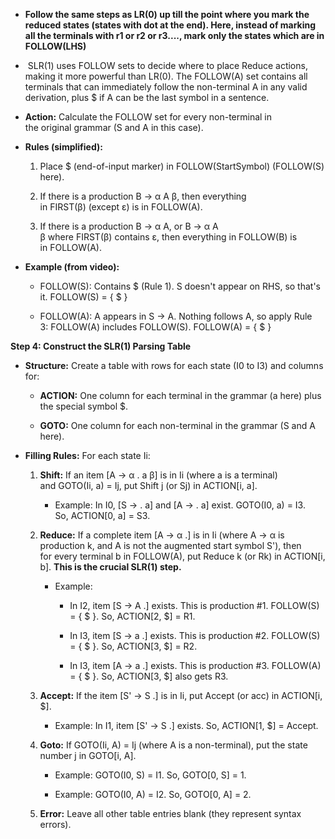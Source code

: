 - **Follow the same steps as LR(0) up till the point where you mark the reduced states (states with dot at the end). Here, instead of marking all the terminals with r1 or r2 or r3...., mark only the states which are in FOLLOW(LHS)**

-  SLR(1) uses FOLLOW sets to decide where to place Reduce actions, making it more powerful than LR(0). The FOLLOW(A) set contains all terminals that can immediately follow the non-terminal A in any valid derivation, plus $ if A can be the last symbol in a sentence.
    
- **Action:** Calculate the FOLLOW set for every non-terminal in the original grammar (S and A in this case).
    
- **Rules (simplified):**
    
    1. Place $ (end-of-input marker) in FOLLOW(StartSymbol) (FOLLOW(S) here).
        
    2. If there is a production B -> α A β, then everything in FIRST(β) (except ε) is in FOLLOW(A).
        
    3. If there is a production B -> α A, or B -> α A β where FIRST(β) contains ε, then everything in FOLLOW(B) is in FOLLOW(A).
        
- **Example (from video):**
    
    - FOLLOW(S): Contains $ (Rule 1). S doesn't appear on RHS, so that's it. FOLLOW(S) = { $ }
        
    - FOLLOW(A): A appears in S -> A. Nothing follows A, so apply Rule 3: FOLLOW(A) includes FOLLOW(S). FOLLOW(A) = { $ }

**Step 4: Construct the SLR(1) Parsing Table**

- **Structure:** Create a table with rows for each state (I0 to I3) and columns for:
    
    - **ACTION:** One column for each terminal in the grammar (a here) plus the special symbol $.
        
    - **GOTO:** One column for each non-terminal in the grammar (S and A here).
        
- **Filling Rules:** For each state Ii:
    
    1. **Shift:** If an item [A -> α . a β] is in Ii (where a is a terminal) and GOTO(Ii, a) = Ij, put Shift j (or Sj) in ACTION[i, a].
        
        - Example: In I0, [S -> . a] and [A -> . a] exist. GOTO(I0, a) = I3. So, ACTION[0, a] = S3.
            
    2. **Reduce:** If a complete item [A -> α .] is in Ii (where A -> α is production k, and A is not the augmented start symbol S'), then for every terminal b in FOLLOW(A), put Reduce k (or Rk) in ACTION[i, b]. **This is the crucial SLR(1) step.**
        
        - Example:
            
            - In I2, item [S -> A .] exists. This is production #1. FOLLOW(S) = { $ }. So, ACTION[2, $] = R1.
                
            - In I3, item [S -> a .] exists. This is production #2. FOLLOW(S) = { $ }. So, ACTION[3, $] = R2.
                
            - In I3, item [A -> a .] exists. This is production #3. FOLLOW(A) = { $ }. So, ACTION[3, $] also gets R3.
                
    3. **Accept:** If the item [S' -> S .] is in Ii, put Accept (or acc) in ACTION[i, $].
        
        - Example: In I1, item [S' -> S .] exists. So, ACTION[1, $] = Accept.
            
    4. **Goto:** If GOTO(Ii, A) = Ij (where A is a non-terminal), put the state number j in GOTO[i, A].
        
        - Example: GOTO(I0, S) = I1. So, GOTO[0, S] = 1.
            
        - Example: GOTO(I0, A) = I2. So, GOTO[0, A] = 2.
            
    5. **Error:** Leave all other table entries blank (they represent syntax errors).